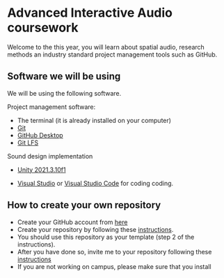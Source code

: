 # Advanced Interactive Audio coursework

Welcome to the this year, you will learn about spatial audio, research methods an industry standard project management tools such as GitHub.

## Software we will be using
We will be using the following software.

Project management software:
- The terminal (it is already installed on your computer)
- [Git](https://github.com/git-guides/install-git)
- [GitHub Desktop](https://desktop.github.com/)
- [Git LFS](https://docs.github.com/en/repositories/working-with-files/managing-large-files/installing-git-large-file-storage)

Sound design implementation
- [Unity 2021.3.10f1](https://unity.com/releases/editor/whats-new/2021.3.10)

- [Visual Studio](https://visualstudio.microsoft.com/) or [Visual Studio Code](https://code.visualstudio.com/) for coding coding.

## How to create your own repository 
- Create your GitHub account from [here](https://github.com/signup)
- Create your repository by following these [instructions](https://docs.github.com/en/repositories/creating-and-managing-repositories/creating-a-repository-from-a-template).
- You should use this repository as your template (step 2 of the instructions).
- After you have done so, invite me to your repository following these [instructions](https://docs.github.com/en/repositories/managing-your-repositorys-settings-and-features/managing-repository-settings/managing-teams-and-people-with-access-to-your-repository#inviting-a-team-or-person)
- If you are not working on campus, please make sure that you install